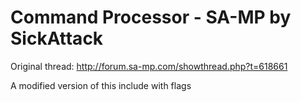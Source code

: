 # Command Processor - SA-MP by SickAttack

Original thread: http://forum.sa-mp.com/showthread.php?t=618661

A modified version of this include with flags
